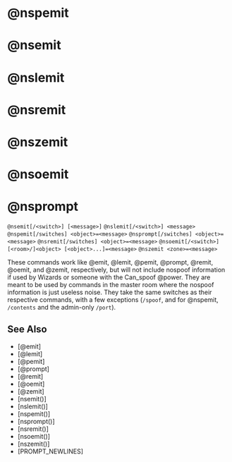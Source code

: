 # @nspemit
# @nsemit
# @nslemit
# @nsremit
# @nszemit
# @nsoemit
# @nsprompt
`@nsemit[/<switch>] [<message>]`
`@nslemit[/<switch>] <message>`
`@nspemit[/switches] <object>=<message>`
`@nsprompt[/switches] <object>=<message>`
`@nsremit[/switches] <object>=<message>`
`@nsoemit[/<switch>] [<room>/]<object> [<object>...]=<message>`
`@nszemit <zone>=<message>`

These commands work like @emit, @lemit, @pemit, @prompt, @remit, @oemit, and @zemit, respectively, but will not include nospoof information if used by Wizards or someone with the Can_spoof @power. They are meant to be used by commands in the master room where the nospoof information is just useless noise. They take the same switches as their respective commands, with a few exceptions (`/spoof`, and for @nspemit, `/contents` and the admin-only `/port`).


## See Also
- [@emit]
- [@lemit]
- [@pemit]
- [@prompt]
- [@remit]
- [@oemit]
- [@zemit]
- [nsemit()]
- [nslemit()]
- [nspemit()]
- [nsprompt()]
- [nsremit()]
- [nsoemit()]
- [nszemit()]
- [PROMPT_NEWLINES]

